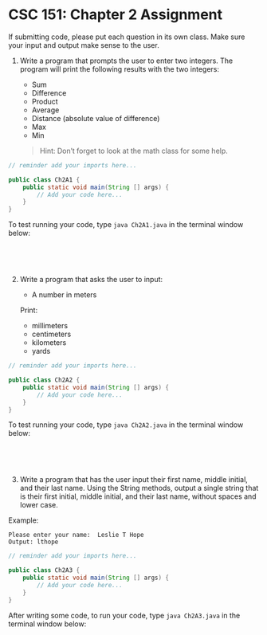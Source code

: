 # CSC 151: Chapter 2 Assignment

If submitting code, please put each question in its own class. Make sure your input and output make sense to the user.

1. Write a program that prompts the user to enter two integers. The program will print the following results with the two integers:
    - Sum
    - Difference
    - Product
    - Average
    - Distance (absolute value of difference)
    - Max
    - Min

    > Hint: Don’t forget to look at the math class for some help.

```java | {type: 'file', path: '/ljkassler/ch2/Ch2A1.java'}
// reminder add your imports here...

public class Ch2A1 {
    public static void main(String [] args) {
        // Add your code here...
    }
}
```

To test running your code, type `java Ch2A1.java` in the terminal window below:

``` | {type: 'terminal'}
```

<br>
<br>

2. Write a program that asks the user to input:
    - A number in meters
    
    Print:
    - millimeters
    - centimeters
    - kilometers
    - yards


```java | {type: 'file', path: '/ljkassler/ch2/Ch2A2.java'}
// reminder add your imports here...

public class Ch2A2 {
    public static void main(String [] args) {
        // Add your code here...
    }
}
```

To test running your code, type `java Ch2A2.java` in the terminal window below:

``` | {type: 'terminal'}
```

<br>
<br>


3. Write a program that has the user input their first name, middle initial, and their last name. Using the String methods, output a single string that is their first initial, middle initial, and their last name, without spaces and lower case.

Example:
```
Please enter your name:  Leslie T Hope
Output: lthope
```

```java | {type: 'file', path: '/ljkassler/ch2/Ch2A3.java'}
// reminder add your imports here...

public class Ch2A3 {
    public static void main(String [] args) {
        // Add your code here...
    }
}
```

After writing some code, to run your code, type `java Ch2A3.java` in the terminal window below:

``` | {type: 'terminal'}
```